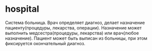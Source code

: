 # hospital
Система больница. 
Врач определяет диагноз, делает назначение пациенту(процедуры, лекарства, операции). Назначение может выполнить медсестра(процедуры, лекарства) или врач(любое назначение). Пациент может быть выписан из больницы, при этом фиксируется окончательный диагноз.
